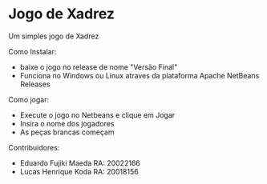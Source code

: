 # Jogo de Xadrez
 Um simples jogo de Xadrez
 
 Como Instalar:
 - baixe o jogo no release de nome "Versão Final"
 - Funciona no Windows ou Linux atraves da plataforma Apache NetBeans Releases

Como jogar:
- Execute o jogo no Netbeans e clique em Jogar
- Insira o nome dos jogadores
- As peças brancas começam

 Contribuidores:
- Eduardo Fujiki Maeda RA: 20022166
- Lucas Henrique Koda RA: 20018156
 
